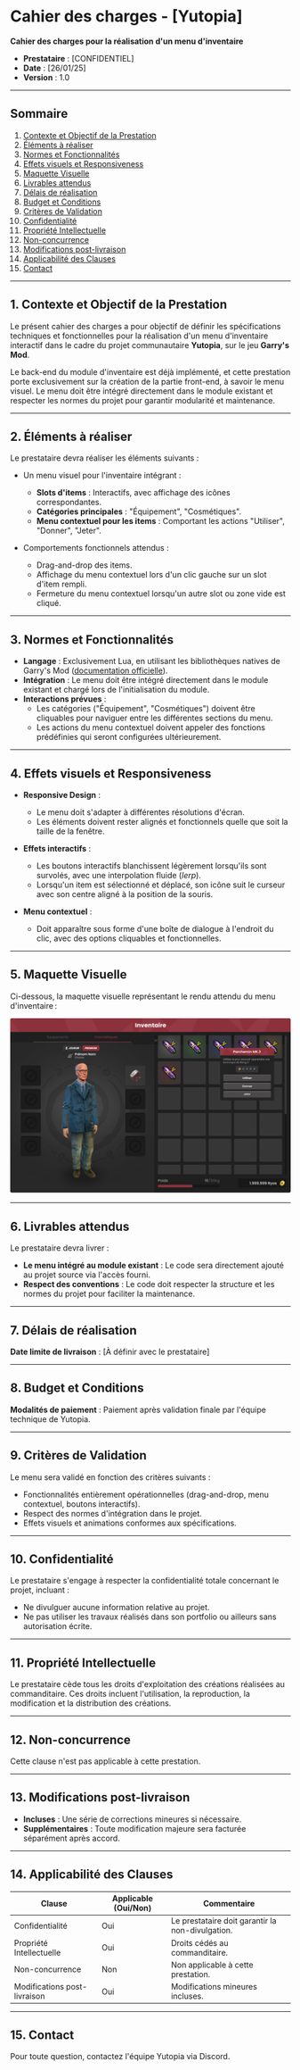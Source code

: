 # Cahier des charges - [Yutopia]

**Cahier des charges pour la réalisation d'un menu d'inventaire**  

- **Prestataire** : [CONFIDENTIEL]  
- **Date** :        [26/01/25]  
- **Version** :     1.0  

---

## Sommaire  
1. [Contexte et Objectif de la Prestation](#1-contexte-et-objectif-de-la-prestation)  
2. [Éléments à réaliser](#2-éléments-à-réaliser)  
3. [Normes et Fonctionnalités](#3-normes-et-fonctionnalités)  
4. [Effets visuels et Responsiveness](#4-effets-visuels-et-responsiveness)  
5. [Maquette Visuelle](#5-maquette-visuelle)  
6. [Livrables attendus](#6-livrables-attendus)  
7. [Délais de réalisation](#7-délais-de-réalisation)  
8. [Budget et Conditions](#8-budget-et-conditions)  
9. [Critères de Validation](#9-critères-de-validation)  
10. [Confidentialité](#10-confidentialité)  
11. [Propriété Intellectuelle](#11-propriété-intellectuelle)  
12. [Non-concurrence](#12-non-concurrence)  
13. [Modifications post-livraison](#13-modifications-post-livraison)  
14. [Applicabilité des Clauses](#14-applicabilité-des-clauses)  
15. [Contact](#15-contact)  

---

## 1. Contexte et Objectif de la Prestation  
Le présent cahier des charges a pour objectif de définir les spécifications techniques et fonctionnelles pour la réalisation d'un menu d'inventaire interactif dans le cadre du projet communautaire **Yutopia**, sur le jeu **Garry's Mod**.  

Le back-end du module d'inventaire est déjà implémenté, et cette prestation porte exclusivement sur la création de la partie front-end, à savoir le menu visuel. Le menu doit être intégré directement dans le module existant et respecter les normes du projet pour garantir modularité et maintenance.

---

## 2. Éléments à réaliser  
Le prestataire devra réaliser les éléments suivants :  
- Un menu visuel pour l'inventaire intégrant :  
  - **Slots d'items** : Interactifs, avec affichage des icônes correspondantes.  
  - **Catégories principales** : "Équipement", "Cosmétiques".  
  - **Menu contextuel pour les items** : Comportant les actions "Utiliser", "Donner", "Jeter".  

- Comportements fonctionnels attendus :  
  - Drag-and-drop des items.  
  - Affichage du menu contextuel lors d'un clic gauche sur un slot d'item rempli.  
  - Fermeture du menu contextuel lorsqu'un autre slot ou zone vide est cliqué.  

---

## 3. Normes et Fonctionnalités  
- **Langage** : Exclusivement Lua, en utilisant les bibliothèques natives de Garry's Mod ([documentation officielle](https://wiki.facepunch.com/gmod/)).  
- **Intégration** : Le menu doit être intégré directement dans le module existant et chargé lors de l'initialisation du module.  
- **Interactions prévues** :  
  - Les catégories ("Équipement", "Cosmétiques") doivent être cliquables pour naviguer entre les différentes sections du menu.  
  - Les actions du menu contextuel doivent appeler des fonctions prédéfinies qui seront configurées ultérieurement.  

---

## 4. Effets visuels et Responsiveness  
- **Responsive Design** :  
  - Le menu doit s'adapter à différentes résolutions d'écran.  
  - Les éléments doivent rester alignés et fonctionnels quelle que soit la taille de la fenêtre.  

- **Effets interactifs** :  
  - Les boutons interactifs blanchissent légèrement lorsqu'ils sont survolés, avec une interpolation fluide (*lerp*).  
  - Lorsqu'un item est sélectionné et déplacé, son icône suit le curseur avec son centre aligné à la position de la souris.  

- **Menu contextuel** :  
  - Doit apparaître sous forme d'une boîte de dialogue à l'endroit du clic, avec des options cliquables et fonctionnelles.

---

## 5. Maquette Visuelle  
Ci-dessous, la maquette visuelle représentant le rendu attendu du menu d'inventaire :  

![Maquette Visuelle](assets/final.png) 

---

## 6. Livrables attendus  
Le prestataire devra livrer :  
- **Le menu intégré au module existant** : Le code sera directement ajouté au projet source via l'accès fourni.  
- **Respect des conventions** : Le code doit respecter la structure et les normes du projet pour faciliter la maintenance.  

---

## 7. Délais de réalisation  
**Date limite de livraison** : [À définir avec le prestataire]  

---

## 8. Budget et Conditions  
**Modalités de paiement** : Paiement après validation finale par l'équipe technique de Yutopia.  

---

## 9. Critères de Validation  
Le menu sera validé en fonction des critères suivants :  
- Fonctionnalités entièrement opérationnelles (drag-and-drop, menu contextuel, boutons interactifs).  
- Respect des normes d'intégration dans le projet.  
- Effets visuels et animations conformes aux spécifications.  

---

## 10. Confidentialité  
Le prestataire s'engage à respecter la confidentialité totale concernant le projet, incluant :  
- Ne divulguer aucune information relative au projet.  
- Ne pas utiliser les travaux réalisés dans son portfolio ou ailleurs sans autorisation écrite.  

---

## 11. Propriété Intellectuelle  
Le prestataire cède tous les droits d'exploitation des créations réalisées au commanditaire. Ces droits incluent l'utilisation, la reproduction, la modification et la distribution des créations.  

---

## 12. Non-concurrence  
Cette clause n'est pas applicable à cette prestation.  

---

## 13. Modifications post-livraison  
- **Incluses** : Une série de corrections mineures si nécessaire.  
- **Supplémentaires** : Toute modification majeure sera facturée séparément après accord.  

---

## 14. Applicabilité des Clauses  
| Clause                        | Applicable (Oui/Non)  | Commentaire           |  
|-------------------------------|-----------------------|-----------------------|  
| Confidentialité               | Oui                   | Le prestataire doit garantir la non-divulgation. |  
| Propriété Intellectuelle      | Oui                   | Droits cédés au commanditaire. |  
| Non-concurrence               | Non                   | Non applicable à cette prestation. |  
| Modifications post-livraison  | Oui                   | Modifications mineures incluses. |  

---

## 15. Contact  
Pour toute question, contactez l'équipe Yutopia via Discord.